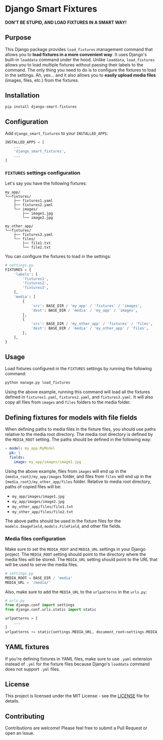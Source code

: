 # Django Smart Fixtures

**DON'T BE STUPID, AND LOAD FIXTURES IN A SMART WAY!**

## Purpose

This Django package provides `load_fixtures` management command that allows you
to **load fixtures in a more convenient way**. It uses Django's built-in
`loaddata` command under the hood. Unlike `loaddata`, `load_fixtures` allows you
to load multiple fixtures without passing their labels to the command. The only
thing you need to do is to configure the fixtures to load in the settings.
Ah, yes... and it also allows you to **easily upload media files** (images,
files, etc.) from the fixtures.

## Installation

```bash
pip install django-smart-fixtures
```

## Configuration

Add `django_smart_fixtures` to your `INSTALLED_APPS`:

```python
INSTALLED_APPS = [
    ...
    'django_smart_fixtures',
    ...
]
```

### `FIXTURES` settings configuration

Let's say you have the following fixtures:

```plaintext
my_app/
└──fixtures/
    ├── fixtures1.yaml
    ├── fixtures2.yaml
    └── images/
        ├── image1.jpg
        └── image2.jpg
    
my_other_app/
└──fixtures/
    ├── fixtures3.yaml
    └── files/
        ├── file1.txt
        └── file2.txt
```

You can configure the fixtures to load in the settings:

```python
# settings.py
FIXTURES = {
    'labels': [
        'fixtures1',
        'fixtures2',
        'fixtures3',
    ],
    'media': [
        {
            'src': BASE_DIR / 'my_app' / 'fixtures' / 'images',
            'dest': BASE_DIR / 'media' / 'my_app' / 'images',
        },
        {
            'src': BASE_DIR / 'my_other_app' / 'fixtures' / 'files',
            'dest': BASE_DIR / 'media' / 'my_other_app' / 'files',
        },
    ],
}
```

## Usage

Load fixtures configured in the `FIXTURES` settings by running the following
command:

```bash
python manage.py load_fixtures
```

Using the above example, running this command will load all the fixtures defined
in `fixtures1.yaml`, `fixtures2.yaml`, and `fixtures3.yaml`. It will also copy
all files from `images` and `files` folders to the media folder.

## Defining fixtures for models with file fields

When defining paths to media files in the fixture files, you should use paths
relative to the media root directory. The media root directory is defined by the
`MEDIA_ROOT` setting. The paths should be defined in the following way:

```yaml
- model: my_app.MyModel
  pk: 1
  fields:
    image: my_app/images/image1.jpg
```

Using the above example, files from `images` will end up in the
`{media_root}/my_app/images` folder, and files from `files` will end up in the
`{media_root}/my_other_app/files` folder. Relative to media root directory,
paths of copied files will be:

- `my_app/images/image1.jpg`
- `my_app/images/image2.jpg`
- `my_other_app/files/file1.txt`
- `my_other_app/files/file2.txt`

The above paths should be used in the fixture files for the `models.ImageField`,
`models.FileField`, and other file fields.

### Media files configuration

Make sure to set the `MEDIA_ROOT` and `MEDIA_URL` settings in your Django
project. The `MEDIA_ROOT` setting should point to the directory where the media
files will be stored. The `MEDIA_URL` setting should point to the URL that will
be used to serve the media files.

```python
# settings.py
MEDIA_ROOT = BASE_DIR / 'media'
MEDIA_URL = '/media/'
```

Also, make sure to add the `MEDIA_URL` to the `urlpatterns` in the `urls.py`:

```python
# urls.py
from django.conf import settings
from django.conf.urls.static import static

urlpatterns = [
    ...
]
urlpatterns += static(settings.MEDIA_URL, document_root=settings.MEDIA_ROOT)
```

## YAML fixtures

If you're defining fixtures in YAML files, make sure to use `.yaml` extension
instead of `.yml` for the fixture files because Django's `loaddata` command does
not support `.yml` files.

## License

This project is licensed under the MIT License - see the [LICENSE](LICENSE) file
for details.

## Contributing

Contributions are welcome! Please feel free to submit a Pull Request or open an
Issue.
